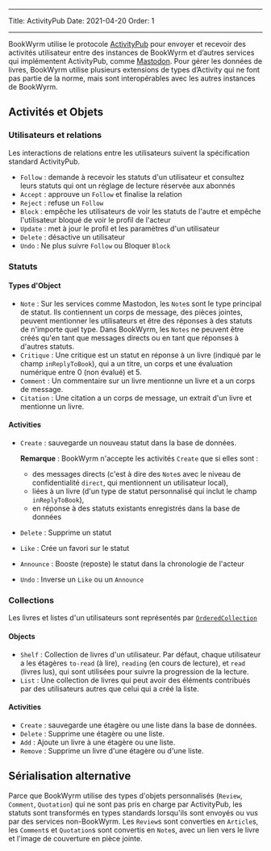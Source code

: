 - - -
Title: ActivityPub Date: 2021-04-20 Order: 1
- - -

BookWyrm utilise le protocole [ActivityPub](http://activitypub.rocks/) pour envoyer et recevoir des activités utilisateur entre des instances de BookWyrm et d’autres services qui implémentent ActivityPub, comme [Mastodon](https://joinmastodon.org/). Pour gérer les données de livres, BookWyrm utilise plusieurs extensions de types d’Activity qui ne font pas partie de la norme, mais sont interopérables avec les autres instances de BookWyrm.

## Activités et Objets

### Utilisateurs et relations
Les interactions de relations entre les utilisateurs suivent la spécification standard ActivityPub.

- `Follow` : demande à recevoir les statuts d'un utilisateur et consultez leurs statuts qui ont un réglage de lecture réservée aux abonnés
- `Accept` : approuve un `Follow` et finalise la relation
- `Reject` : refuse un `Follow`
- `Block` : empêche les utilisateurs de voir les statuts de l'autre et empêche l'utilisateur bloqué de voir le profil de l'acteur
- `Update` : met à jour le profil et les paramètres d'un utilisateur
- `Delete` : désactive un utilisateur
- `Undo` : Ne plus suivre `Follow` ou Bloquer `Block`

### Statuts
#### Types d'Object

- `Note` : Sur les services comme Mastodon, les `Note`s sont le type principal de statut. Ils contiennent un corps de message, des pièces jointes, peuvent mentionner les utilisateurs et être des réponses à des statuts de n'importe quel type. Dans BookWyrm, les `Notes` ne peuvent être créés qu'en tant que messages directs ou en tant que réponses à d'autres statuts.
- `Critique` : Une critique est un statut en réponse à un livre (indiqué par le champ `inReplyToBook`), qui a un titre, un corps et une évaluation numérique entre 0 (non évalué) et 5.
- `Comment` : Un commentaire sur un livre mentionne un livre et a un corps de message.
- `Citation` : Une citation a un corps de message, un extrait d'un livre et mentionne un livre.


#### Activities

- `Create` : sauvegarde un nouveau statut dans la base de données.

   **Remarque** : BookWyrm n'accepte les activités `Create` que si elles sont :

   - des messages directs (c'est à dire des `Note`s avec le niveau de confidentialité `direct`, qui mentionnent un utilisateur local),
   - liées à un livre (d'un type de statut personnalisé qui inclut le champ `inReplyToBook`),
   - en réponse à des statuts existants enregistrés dans la base de données
- `Delete` : Supprime un statut
- `Like` : Crée un favori sur le statut
- `Announce` : Booste (reposte) le statut dans la chronologie de l'acteur
- `Undo` : Inverse un `Like` ou un `Announce`

### Collections
Les livres et listes d'un utilisateurs sont représentés par [`OrderedCollection`](https://www.w3.org/TR/activitystreams-vocabulary/#dfn-orderedcollection)

#### Objects

- `Shelf` : Collection de livres d'un utilisateur. Par défaut, chaque utilisateur a les étagères `to-read` (à lire), `reading` (en cours de lecture), et `read` (livres lus), qui sont utilisées pour suivre la progression de la lecture.
- `List` : Une collection de livres qui peut avoir des éléments contribués par des utilisateurs autres que celui qui a créé la liste.

#### Activities

- `Create` : sauvegarde une étagère ou une liste dans la base de données.
- `Delete` : Supprime une étagère ou une liste.
- `Add` : Ajoute un livre à une étagère ou une liste.
- `Remove` : Supprime un livre d'une étagère ou d'une liste.


## Sérialisation alternative
Parce que BookWyrm utilise des types d'objets personnalisés (`Review`, `Comment`, `Quotation`) qui ne sont pas pris en charge par ActivityPub, les statuts sont transformés en types standards lorsqu'ils sont envoyés ou vus par des services non-BookWyrm. Les `Review`s sont converties en `Article`s, les `Comment`s et `Quotation`s sont convertis en `Note`s, avec un lien vers le livre et l'image de couverture en pièce jointe.
